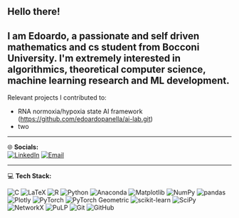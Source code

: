 ## Hello there!

I am Edoardo, a passionate and self driven mathematics and cs student from Bocconi University. I'm extremely interested in algorithmics, theoretical computer science, machine learning research and ML development. 
---
Relevant projects I contributed to:
- RNA normoxia/hypoxia state AI framework (https://github.com/edoardopanella/ai-lab.git)
- two
---

🌐 **Socials:**  
[![LinkedIn](https://img.shields.io/badge/LinkedIn-blue?logo=linkedin&logoColor=white)](https://www.linkedin.com/in/edoardo-panella-73ba5a261/) [![Email](https://img.shields.io/badge/Email-red?logo=gmail&logoColor=white)](mailto:edoardopanella47@gmail.com)

---

💻 **Tech Stack:**  

![C](https://img.shields.io/badge/C-00599C?style=for-the-badge&logo=c&logoColor=white) 
![LaTeX](https://img.shields.io/badge/LaTeX-008080?style=for-the-badge&logo=latex&logoColor=white) 
![R](https://img.shields.io/badge/R-276DC3?style=for-the-badge&logo=r&logoColor=white) 
![Python](https://img.shields.io/badge/Python-3776AB?style=for-the-badge&logo=python&logoColor=white) 
![Anaconda](https://img.shields.io/badge/Anaconda-44A833?style=for-the-badge&logo=anaconda&logoColor=white) 
![Matplotlib](https://img.shields.io/badge/Matplotlib-ffffff?style=for-the-badge&logo=plotly&logoColor=black) 
![NumPy](https://img.shields.io/badge/NumPy-013243?style=for-the-badge&logo=numpy&logoColor=white) 
![pandas](https://img.shields.io/badge/pandas-150458?style=for-the-badge&logo=pandas&logoColor=white) 
![Plotly](https://img.shields.io/badge/Plotly-3F4F75?style=for-the-badge&logo=plotly&logoColor=white) 
![PyTorch](https://img.shields.io/badge/PyTorch-EE4C2C?style=for-the-badge&logo=pytorch&logoColor=white) 
![PyTorch Geometric](https://img.shields.io/badge/PyTorch%20Geometric-9933FF?style=for-the-badge&logo=pytorch&logoColor=white) 
![scikit-learn](https://img.shields.io/badge/scikit--learn-F7931E?style=for-the-badge&logo=scikit-learn&logoColor=white) 
![SciPy](https://img.shields.io/badge/SciPy-8CAAE6?style=for-the-badge&logo=scipy&logoColor=white) 
![NetworkX](https://img.shields.io/badge/NetworkX-1A1A1A?style=for-the-badge&logo=python&logoColor=white) 
![PuLP](https://img.shields.io/badge/PuLP-003366?style=for-the-badge&logo=python&logoColor=white) 
![Git](https://img.shields.io/badge/Git-F05032?style=for-the-badge&logo=git&logoColor=white) 
![GitHub](https://img.shields.io/badge/GitHub-181717?style=for-the-badge&logo=github&logoColor=white) 


